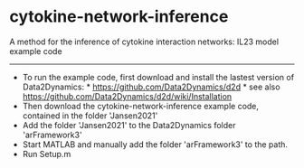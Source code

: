  # cytokine-network-inference #
A method for the inference of cytokine interaction networks: IL23 model example code
- - - -
* To run the example code, first download and install the lastest version of Data2Dynamics:
              * https://github.com/Data2Dynamics/d2d
              * see also https://github.com/Data2Dynamics/d2d/wiki/Installation
* Then download the cytokine-network-inference example code, contained in the folder 'Jansen2021'
* Add the folder 'Jansen2021' to the Data2Dynamics folder 'arFramework3'
* Start MATLAB and manually add the folder 'arFramework3' to the path.
* Run Setup.m
